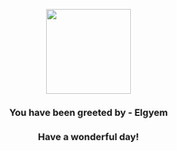<p align="center">
    <img src="https://raw.githubusercontent.com/PokeAPI/sprites/master/sprites/pokemon/605.png" width="150" height="150">
</p>
<h3 align="center">You have been greeted by - <b>Elgyem</b></h3>
<h3 align="center">Have a wonderful day!</h3>
